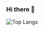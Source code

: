### Hi there 👋
![Top Langs](https://github-readme-stats.vercel.app/api/top-langs/?username=wangzhe3224&layout=compact&hide=Jupyter%20Notebook,C++,Fortran,HTML,JavaScript,Cpp,Stylus&langs_count=20)
